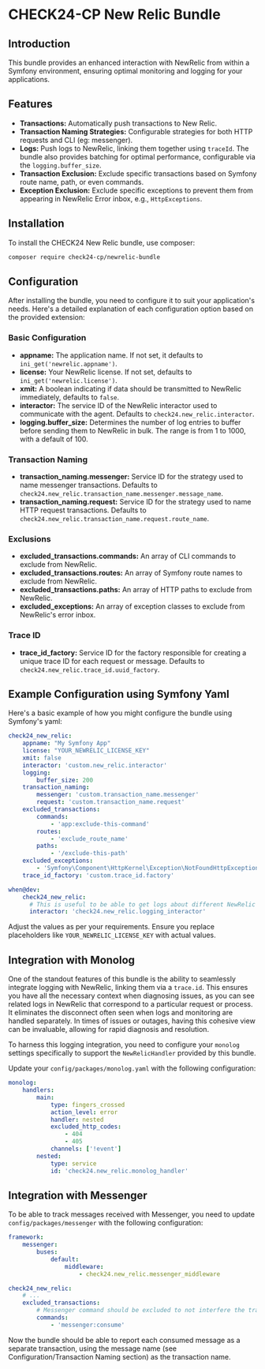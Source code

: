 # CHECK24-CP New Relic Bundle

## Introduction

This bundle provides an enhanced interaction with NewRelic 
from within a Symfony environment, ensuring optimal monitoring 
and logging for your applications.

## Features

- **Transactions:** Automatically push transactions to New Relic.
- **Transaction Naming Strategies:** Configurable strategies for both HTTP requests and CLI (eg: messenger).
- **Logs:** Push logs to NewRelic, linking them together using `traceId`. The bundle also provides batching for optimal performance, configurable via the `logging.buffer_size`.
- **Transaction Exclusion:** Exclude specific transactions based on Symfony route name, path, or even commands.
- **Exception Exclusion:** Exclude specific exceptions to prevent them from appearing in NewRelic Error inbox, e.g., `HttpExceptions`.

## Installation

To install the CHECK24 New Relic bundle, use composer:

```bash
composer require check24-cp/newrelic-bundle
```

## Configuration

After installing the bundle, you need to configure it to suit your application's needs. Here's a detailed explanation of each configuration option based on the provided extension:

### Basic Configuration

- **appname:** The application name. If not set, it defaults to `ini_get('newrelic.appname')`.
- **license:** Your NewRelic license. If not set, defaults to `ini_get('newrelic.license')`.
- **xmit:** A boolean indicating if data should be transmitted to NewRelic immediately, defaults to `false`.
- **interactor:** The service ID of the NewRelic interactor used to communicate with the agent. Defaults to `check24.new_relic.interactor`.
- **logging.buffer_size:** Determines the number of log entries to buffer before sending them to NewRelic in bulk. The range is from 1 to 1000, with a default of 100.

### Transaction Naming

- **transaction_naming.messenger:** Service ID for the strategy used to name messenger transactions. Defaults to `check24.new_relic.transaction_name.messenger.message_name`.
- **transaction_naming.request:** Service ID for the strategy used to name HTTP request transactions. Defaults to `check24.new_relic.transaction_name.request.route_name`.

### Exclusions

- **excluded_transactions.commands:** An array of CLI commands to exclude from NewRelic.
- **excluded_transactions.routes:** An array of Symfony route names to exclude from NewRelic.
- **excluded_transactions.paths:** An array of HTTP paths to exclude from NewRelic.
- **excluded_exceptions:** An array of exception classes to exclude from NewRelic's error inbox.

### Trace ID

- **trace_id_factory:** Service ID for the factory responsible for creating a unique trace ID for each request or message. Defaults to `check24.new_relic.trace_id.uuid_factory`.

## Example Configuration using Symfony Yaml

Here's a basic example of how you might configure the bundle using Symfony's yaml:

```yaml
check24_new_relic:
    appname: "My Symfony App"
    license: "YOUR_NEWRELIC_LICENSE_KEY"
    xmit: false
    interactor: 'custom.new_relic.interactor'
    logging:
        buffer_size: 200
    transaction_naming:
        messenger: 'custom.transaction_name.messenger'
        request: 'custom.transaction_name.request'
    excluded_transactions:
        commands:
            - 'app:exclude-this-command'
        routes:
            - 'exclude_route_name'
        paths:
            - '/exclude-this-path'
    excluded_exceptions:
        - 'Symfony\Component\HttpKernel\Exception\NotFoundHttpException'
    trace_id_factory: 'custom.trace_id.factory'

when@dev:
    check24_new_relic:
      # This is useful to be able to get logs about different NewRelic events in Symfony's profiler
      interactor: 'check24.new_relic.logging_interactor'
```

Adjust the values as per your requirements. Ensure you replace placeholders like `YOUR_NEWRELIC_LICENSE_KEY` with actual values.

## Integration with Monolog

One of the standout features of this bundle is the ability to seamlessly integrate logging with NewRelic,
linking them via a `trace.id`. This ensures you have all the necessary context when diagnosing issues, as you can see related
logs in NewRelic that correspond to a particular request or process.
It eliminates the disconnect often seen when logs and monitoring are handled separately. 
In times of issues or outages, having this cohesive view can be invaluable, 
allowing for rapid diagnosis and resolution.

To harness this logging integration, you need to configure your `monolog`
settings specifically to support the `NewRelicHandler` provided by this bundle.

Update your `config/packages/monolog.yaml` with the following configuration:

```yaml
monolog:
    handlers:
        main:
            type: fingers_crossed
            action_level: error
            handler: nested
            excluded_http_codes:
                - 404
                - 405
            channels: ['!event']
        nested:
            type: service
            id: 'check24.new_relic.monolog_handler'
```

## Integration with Messenger

To be able to track messages received with Messenger, you need to update
`config/packages/messenger` with the following configuration:

```yaml
framework:
    messenger:
        buses:
            default:
                middleware:
                    - check24.new_relic.messenger_middleware
```

```yaml
check24_new_relic:
    # ...
    excluded_transactions:
        # Messenger command should be excluded to not interfere the transaction started bt Messenger's middleware.
        commands:
            - 'messenger:consume'
```

Now the bundle should be able to report each consumed message as a separate transaction, 
using the message name (see Configuration/Transaction Naming section) as the transaction name.
